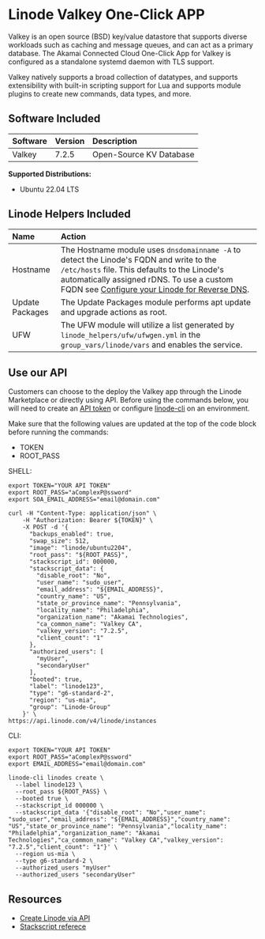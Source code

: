 # Linode Valkey One-Click APP

Valkey is an open source (BSD) key/value datastore that supports diverse workloads such as caching and message queues, and can act as a primary database. The Akamai Connected Cloud One-Click App for Valkey is configured as a standalone systemd daemon with TLS support.

Valkey natively supports a broad collection of datatypes, and supports extensibility with built-in scripting support for Lua and supports module plugins to create new commands, data types, and more.

## Software Included

| Software  | Version   | Description   |
| :---      | :----     | :---          |
| Valkey    | 7.2.5    | Open-Source KV Database |

**Supported Distributions:**

- Ubuntu 22.04 LTS

## Linode Helpers Included

| Name  | Action  |
| :---  | :---    |
| Hostname   | The Hostname module uses `dnsdomainname -A` to detect the Linode's FQDN and write to the `/etc/hosts` file. This defaults to the Linode's automatically assigned rDNS. To use a custom FQDN see [Configure your Linode for Reverse DNS](https://www.linode.com/docs/guides/configure-your-linode-for-reverse-dns/).  |
| Update Packages   | The Update Packages module performs apt update and upgrade actions as root.  |
| UFW   | The UFW module will utilize a list generated by `linode_helpers/ufw/ufwgen.yml` in the `group_vars/linode/vars` and enables the service.  |

## Use our API

Customers can choose to the deploy the Valkey app through the Linode Marketplace or directly using API. Before using the commands below, you will need to create an [API token](https://www.linode.com/docs/products/tools/linode-api/get-started/#create-an-api-token) or configure [linode-cli](https://www.linode.com/products/cli/) on an environment.

Make sure that the following values are updated at the top of the code block before running the commands:
- TOKEN
- ROOT_PASS

SHELL:
```
export TOKEN="YOUR API TOKEN"
export ROOT_PASS="aComplexP@ssword"
export SOA_EMAIL_ADDRESS="email@domain.com"

curl -H "Content-Type: application/json" \
    -H "Authorization: Bearer ${TOKEN}" \
    -X POST -d '{
      "backups_enabled": true,
      "swap_size": 512,
      "image": "linode/ubuntu2204",
      "root_pass": "${ROOT_PASS}",
      "stackscript_id": 000000,
      "stackscript_data": {
        "disable_root": "No",
        "user_name": "sudo_user",
        "email_address": "${EMAIL_ADDRESS}",
        "country_name": "US",
        "state_or_province_name": "Pennsylvania", 
        "locality_name": "Philadelphia",
        "organization_name": "Akamai Technologies",
        "ca_common_name": "Valkey CA",
        "valkey_version": "7.2.5",
        "client_count": "1"
      },
      "authorized_users": [
        "myUser",
        "secondaryUser"
      ],
      "booted": true,
      "label": "linode123",
      "type": "g6-standard-2",
      "region": "us-mia",
      "group": "Linode-Group"
    }' \
https://api.linode.com/v4/linode/instances
```

CLI:
```
export TOKEN="YOUR API TOKEN"
export ROOT_PASS="aComplexP@ssword"
export EMAIL_ADDRESS="email@domain.com"

linode-cli linodes create \
  --label linode123 \
  --root_pass ${ROOT_PASS} \
  --booted true \
  --stackscript_id 000000 \
  --stackscript_data '{"disable_root": "No","user_name": "sudo_user","email_address": "${EMAIL_ADDRESS}","country_name": "US","state_or_province_name": "Pennsylvania","locality_name": "Philadelphia","organization_name": "Akamai Technologies","ca_common_name": "Valkey CA","valkey_version": "7.2.5","client_count": "1"}' \
  --region us-mia \
  --type g6-standard-2 \
  --authorized_users "myUser"
  --authorized_users "secondaryUser"
```

## Resources

- [Create Linode via API](https://www.linode.com/docs/api/linode-instances/#linode-create)
- [Stackscript referece](https://www.linode.com/docs/guides/writing-scripts-for-use-with-linode-stackscripts-a-tutorial/#user-defined-fields-udfs)
